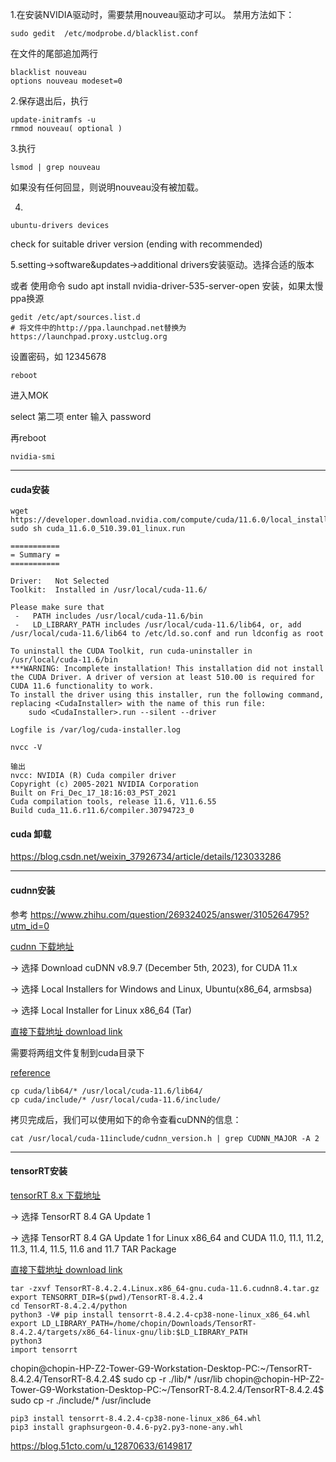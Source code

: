 1.在安装NVIDIA驱动时，需要禁用nouveau驱动才可以。
禁用方法如下：
```
sudo gedit  /etc/modprobe.d/blacklist.conf
```
在文件的尾部追加两行
```
blacklist nouveau
options nouveau modeset=0
```

2.保存退出后，执行
```
update-initramfs -u
rmmod nouveau( optional )
```
3.执行

```
lsmod | grep nouveau
```

如果没有任何回显，则说明nouveau没有被加载。

4.
```
ubuntu-drivers devices
```
check for suitable driver version (ending with recommended)

5.setting->software&updates->additional drivers安装驱动。选择合适的版本

或者 使用命令 sudo apt install nvidia-driver-535-server-open 安装，如果太慢ppa换源

```
gedit /etc/apt/sources.list.d
# 将文件中的http://ppa.launchpad.net替换为https://launchpad.proxy.ustclug.org
```

设置密码，如 12345678

```
reboot
````
进入MOK

select 第二项 enter 输入 password

再reboot

```
nvidia-smi
```

---


#### cuda安装
```
wget https://developer.download.nvidia.com/compute/cuda/11.6.0/local_installers/cuda_11.6.0_510.39.01_linux.run
sudo sh cuda_11.6.0_510.39.01_linux.run
```

```
===========
= Summary =
===========

Driver:   Not Selected
Toolkit:  Installed in /usr/local/cuda-11.6/

Please make sure that
 -   PATH includes /usr/local/cuda-11.6/bin
 -   LD_LIBRARY_PATH includes /usr/local/cuda-11.6/lib64, or, add /usr/local/cuda-11.6/lib64 to /etc/ld.so.conf and run ldconfig as root

To uninstall the CUDA Toolkit, run cuda-uninstaller in /usr/local/cuda-11.6/bin
***WARNING: Incomplete installation! This installation did not install the CUDA Driver. A driver of version at least 510.00 is required for CUDA 11.6 functionality to work.
To install the driver using this installer, run the following command, replacing <CudaInstaller> with the name of this run file:
    sudo <CudaInstaller>.run --silent --driver

Logfile is /var/log/cuda-installer.log
```

```
nvcc -V
```

```
输出
nvcc: NVIDIA (R) Cuda compiler driver
Copyright (c) 2005-2021 NVIDIA Corporation
Built on Fri_Dec_17_18:16:03_PST_2021
Cuda compilation tools, release 11.6, V11.6.55
Build cuda_11.6.r11.6/compiler.30794723_0

```
#### cuda 卸载

https://blog.csdn.net/weixin_37926734/article/details/123033286

---
#### cudnn安装
参考 https://www.zhihu.com/question/269324025/answer/3105264795?utm_id=0

[cudnn 下载地址](https://developer.nvidia.com/rdp/cudnn-archive)

-> 选择 Download cuDNN v8.9.7 (December 5th, 2023), for CUDA 11.x

-> 选择 Local Installers for Windows and Linux, Ubuntu(x86_64, armsbsa)

-> 选择 Local Installer for Linux x86_64 (Tar)

[直接下载地址 download link](https://developer.download.nvidia.com/compute/cudnn/secure/8.9.7/local_installers/11.x/cudnn-linux-x86_64-8.9.7.29_cuda11-archive.tar.xz?hHvyX3EPrUBxJSK7mPVcUAQ_-rETyJeNMoemZJIY5BuJZUeZ2gSsv4OpUXWhuMFNHHS4mrC-0Wl2HC_543b-7xpZsQV8vb3sY_xwD2wKEvAPgtk796O5oCdZGDefANDfDS2yinDYLhqhyLqzvwS3Qfncit6jZnAccMrBf5yTpVx6xEZJGdSuAg44X9vqColvMCzG-d0bc11PsPQ7JWulzUg=&t=eyJscyI6IndlYnNpdGUiLCJsc2QiOiJsaW5rLnpoaWh1LmNvbS8/dGFyZ2V0PWh0dHBzJTNBLy9kZXZlbG9wZXIubnZpZGlhLmNvbS9jdWRhLXRvb2xraXQtYXJjaGl2ZSJ9)



需要将两组文件复制到cuda目录下

[reference](https://blog.csdn.net/weixin_37926734/article/details/123033286)
```
cp cuda/lib64/* /usr/local/cuda-11.6/lib64/
cp cuda/include/* /usr/local/cuda-11.6/include/
```


拷贝完成后，我们可以使用如下的命令查看cuDNN的信息：

```
cat /usr/local/cuda-11include/cudnn_version.h | grep CUDNN_MAJOR -A 2
```
---

#### tensorRT安装
[tensorRT 8.x 下载地址](https://developer.nvidia.com/nvidia-tensorrt-8x-download)

-> 选择 TensorRT 8.4 GA Update 1

-> 选择 TensorRT 8.4 GA Update 1 for Linux x86_64 and CUDA 11.0, 11.1, 11.2, 11.3, 11.4, 11.5, 11.6 and 11.7 TAR Package

[直接下载地址 download link](https://developer.download.nvidia.com/compute/machine-learning/tensorrt/secure/8.4.2/tars/TensorRT-8.4.2.4.Linux.x86_64-gnu.cuda-11.6.cudnn8.4.tar.gz?qHxQ2C0i2WNJ8xRgMLOTT-vwQFG6oFYRROv9ybqjwiGAgv76dsgFy8Y58DXoGHhQcwqoxX3ItYombc7nvA2_902ZUwDWmvEdQu1Qf7mvOQ04JVe-cZ7cl30fLoQNBBvcvIy34WHr28CwlUtsCCH47KaOCK-Yfftufa20mhBZ_CyKYOY8N9svdCUR6oqS5KiZHhztw9jF-QHbPgK9fc0u9y87Sv_MOdaa4p-xiO2u&t=eyJscyI6IndlYnNpdGUiLCJsc2QiOiJsaW5rLnpoaWh1LmNvbS8/dGFyZ2V0PWh0dHBzJTNBLy9kZXZlbG9wZXIubnZpZGlhLmNvbS9jdWRhLXRvb2xraXQtYXJjaGl2ZSJ9)

```
tar -zxvf TensorRT-8.4.2.4.Linux.x86_64-gnu.cuda-11.6.cudnn8.4.tar.gz
export TENSORRT_DIR=$(pwd)/TensorRT-8.4.2.4
cd TensorRT-8.4.2.4/python
python3 -V# pip install tensorrt-8.4.2.4-cp38-none-linux_x86_64.whl
export LD_LIBRARY_PATH=/home/chopin/Downloads/TensorRT-8.4.2.4/targets/x86_64-linux-gnu/lib:$LD_LIBRARY_PATH
python3
import tensorrt

```

chopin@chopin-HP-Z2-Tower-G9-Workstation-Desktop-PC:~/TensorRT-8.4.2.4/TensorRT-8.4.2.4$ sudo cp -r ./lib/* /usr/lib
chopin@chopin-HP-Z2-Tower-G9-Workstation-Desktop-PC:~/TensorRT-8.4.2.4/TensorRT-8.4.2.4$ sudo cp -r ./include/* /usr/include
```
pip3 install tensorrt-8.4.2.4-cp38-none-linux_x86_64.whl 
pip3 install graphsurgeon-0.4.6-py2.py3-none-any.whl
```

https://blog.51cto.com/u_12870633/6149817
